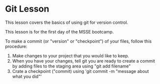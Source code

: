 # Git Lesson

This lesson covers the basics of using git for version control.

This lesson is for the first day of the MSSE bootcamp.

To make a commit (or "version" or "checkpoint") of your files,
follow this procedure:

1. Make changes to your project that you would like to keep.
2. When you have your changes, tell git you are ready to create a commit by adding files to the staging area using "git add filename"
3. Crate a checkpoint ("commit) using 'git commit -m "message about what you did"'